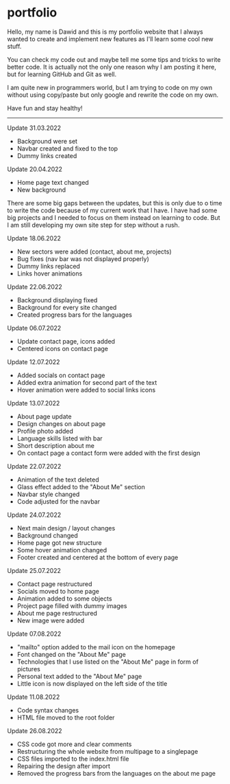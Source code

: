 # portfolio
 Hello, my name is Dawid and this is my portfolio website that I always wanted to create and implement new features as I'll learn some cool new stuff.

 You can check my code out and maybe tell me some tips and tricks to write better code.
 It is actually not the only one reason why I am posting it here, but for learning GitHub and Git as well.

 I am quite new in programmers world, but I am trying to code on my own without using copy/paste but only google and rewrite the code on my own.

 Have fun and stay healthy!

 -------------------------------------

 Update 31.03.2022
- Background were set
- Navbar created and fixed to the top
- Dummy links created

Update 20.04.2022
- Home page text changed
- New background

There are some big gaps between the updates, but this is only due to o time to write the code because of my current work that I have. I have had some big projects and I needed to focus on them instead on learning to code. But I am still developing my own site step for step without a rush.

Update 18.06.2022
- New sectors were added (contact, about me, projects)
- Bug fixes (nav bar was not displayed properly)
- Dummy links replaced
- Links hover animations

Update 22.06.2022
- Background displaying fixed
- Background for every site changed
- Created progress bars for the languages

Update 06.07.2022
- Update contact page, icons added
- Centered icons on contact page

Update 12.07.2022
- Added socials on contact page
- Added extra animation for second part of the text
- Hover animation were added to social links icons

Update 13.07.2022
- About page update
- Design changes on about page
- Profile photo added
- Language skills listed with bar
- Short description about me
- On contact page a contact form were added with the first design

Update 22.07.2022
- Animation of the text deleted
- Glass effect added to the "About Me" section
- Navbar style changed
- Code adjusted for the navbar

Update 24.07.2022
- Next main design / layout changes
- Background changed
- Home page got new structure
- Some hover animation changed
- Footer created and centered at the bottom of every page

Update 25.07.2022
- Contact page restructured
- Socials moved to home page
- Animation added to some objects
- Project page filled with dummy images
- About me page restructured
- New image were added

Update 07.08.2022
- "mailto" option added to the mail icon on the homepage
- Font changed on the "About Me" page
- Technologies that I use listed on the "About Me" page in form of pictures
- Personal text added to the "About Me" page
- Little icon is now displayed on the left side of the title

Update 11.08.2022
- Code syntax changes
- HTML file moved to the root folder

Update 26.08.2022
- CSS code got more and clear comments
- Restructuring the whole website from multipage to a singlepage
- CSS files imported to the index.html file
- Repairing the design after import
- Removed the progress bars from the languages on the about me page